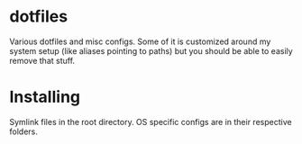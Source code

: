 dotfiles
========

Various dotfiles and misc configs. Some of it is customized around my system setup
(like aliases pointing to paths) but you should be able to easily remove that stuff.

Installing
==========

Symlink files in the root directory. OS specific configs are in their respective folders.

